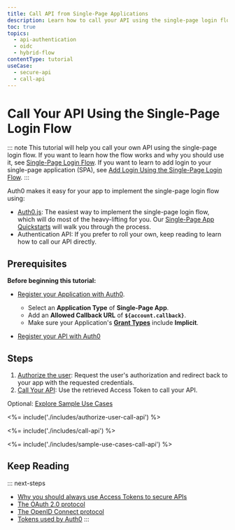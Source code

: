 ```yaml
---
title: Call API from Single-Page Applications
description: Learn how to call your API using the single-page login flow
toc: true
topics:
  - api-authentication
  - oidc
  - hybrid-flow
contentType: tutorial
useCase:
  - secure-api
  - call-api
---
```

# Call Your API Using the Single-Page Login Flow

::: note
This tutorial will help you call your own API using the single-page login flow. If you want to learn how the flow works and why you should use it, see [Single-Page Login Flow](/flows/concepts/single-page-login-flow). If you want to learn to add login to your single-page application (SPA), see [Add Login Using the Single-Page Login Flow](/flows/guides/single-page-login-flow/add-login-using-single-page-login-flow).
:::

Auth0 makes it easy for your app to implement the single-page login flow using:

* [Auth0.js](/libraries/auth0js): The easiest way to implement the single-page login flow, which will do most of the heavy-lifting for you. Our [Single-Page App Quickstarts](/quickstart/spa) will walk you through the process.
* Authentication API: If you prefer to roll your own, keep reading to learn how to call our API directly.

## Prerequisites

**Before beginning this tutorial:**

* [Register your Application with Auth0](/applications/spa). 
  * Select an **Application Type** of **Single-Page App**.
  * Add an **Allowed Callback URL** of **`${account.callback}`**.
  * Make sure your Application's **[Grant Types](/applications/application-grant-types#how-to-edit-the-application-s-grant_types-property)** include **Implicit**.

* [Register your API with Auth0](/architecture-scenarios/spa-api/part-2#create-the-api)

## Steps

1. [Authorize the user](#authorize-the-user): 
Request the user's authorization and redirect back to your app with the requested credentials.
2. [Call Your API](#call-api): 
Use the retrieved Access Token to call your API.

Optional: [Explore Sample Use Cases](#sample-use-cases)

<%= include('./includes/authorize-user-call-api') %>

<%= include('./includes/call-api') %>

<%= include('./includes/sample-use-cases-call-api') %>

## Keep Reading

::: next-steps
- [Why you should always use Access Tokens to secure APIs](/api-auth/why-use-access-tokens-to-secure-apis)
- [The OAuth 2.0 protocol](/protocols/oauth2)
- [The OpenID Connect protocol](/protocols/oidc)
- [Tokens used by Auth0](/tokens)
:::
